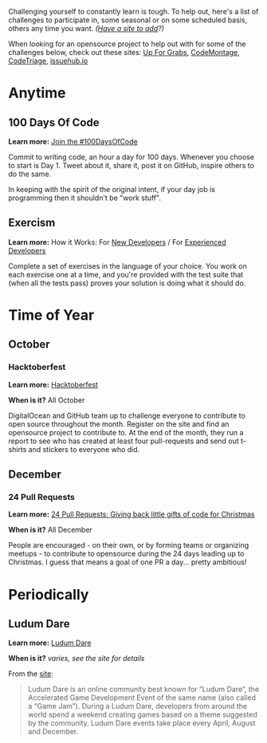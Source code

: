 Challenging yourself to constantly learn is tough. To help out, here's a list of challenges to participate in, some seasonal or on some scheduled basis, others any time you want. *([Have a site to add](CONTRIBUTING.md)?)*

When looking for an opensource project to help out with for some of the challenges below, check out these sites: [Up For Grabs](http://up-for-grabs.net/), [CodeMontage](http://codemontage.com/), [CodeTriage](https://www.codetriage.com/), [issuehub.io](http://issuehub.io/)

# Anytime

## 100 Days Of Code

**Learn more:** [Join the #100DaysOfCode](https://medium.freecodecamp.com/join-the-100daysofcode-556ddb4579e4)

Commit to writing code, an hour a day for 100 days. Whenever you choose to start is Day 1. Tweet about it, share it, post it on GitHub, inspire others to do the same.

In keeping with the spirit of the original intent, if your day job is programming then it shouldn't be "work stuff".

## Exercism

**Learn more:** How it Works: For [New Developers](http://exercism.io/how-it-works/newbie) / For [Experienced Developers](http://exercism.io/how-it-works)

Complete a set of exercises in the language of your choice. You work on each exercise one at a time, and you're provided with the test suite that (when all the tests pass) proves your solution is doing what it should do.

# Time of Year

## October

### Hacktoberfest

**Learn more:** [Hacktoberfest](https://hacktoberfest.digitalocean.com/)

**When is it?** All October

DigitalOcean and GitHub team up to challenge everyone to contribute to open source throughout the month. Register on the site and find an opensource project to contribute to. At the end of the month, they run a report to see who has created at least four pull-requests and send out t-shirts and stickers to everyone who did.

## December

### 24 Pull Requests

**Learn more:** [24 Pull Requests: Giving back little gifts of code for Christmas](https://24pullrequests.com/)

**When is it?** All December

People are encouraged - on their own, or by forming teams or organizing meetups - to contribute to opensource during the 24 days leading up to Christmas. I guess that means a goal of one PR a day... pretty ambitious!

# Periodically

## Ludum Dare

**Learn more:** [Ludum Dare](http://ludumdare.com/compo/rules/)

**When is it?** *varies, see the site for details*

From the [site](http://ludumdare.com/compo/about-ludum-dare/):

> Ludum Dare is an online community best known for “Ludum Dare”, the Accelerated Game Development Event of the same name (also called a “Game Jam”). During a Ludum Dare, developers from around the world spend a weekend creating games based on a theme suggested by the community. Ludum Dare events take place every April, August and December.
